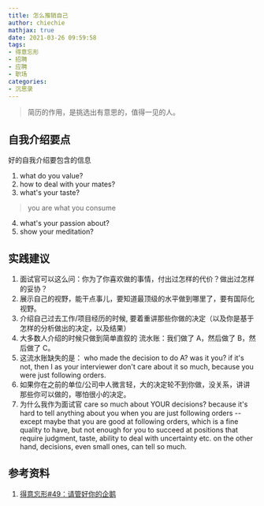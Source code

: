 ```yaml
---
title: 怎么推销自己
author: chiechie
mathjax: true
date: 2021-03-26 09:59:58
tags:
- 得意忘形
- 招聘
- 应聘
- 职场
categories:
- 沉思录
---
```


> 简历的作用，是挑选出有意思的，值得一见的人。


## 自我介绍要点

好的自我介绍要包含的信息

1. what do you value?
2. how to deal with your mates?
3. what's your taste?

>  you are what you consume
4. what's your passion about?
5. show your meditation?


## 实践建议

1. 面试官可以这么问：你为了你喜欢做的事情，付出过怎样的代价？做出过怎样的妥协？
2. 展示自己的视野，能干点事儿，要知道最顶级的水平做到哪里了，要有国际化视野。
3. 介绍自己过去工作/项目经历的时候, 要着重讲那些你做的决定（以及你是基于怎样的分析做出的决定，以及结果）
4. 大多数人介绍的时候只做到简单直叙的 流水账：我们做了 A，然后做了 B，然后做了 C。
5. 这流水账缺失的是： who made the decision to do A? was it you? if it's not, then I as your interviewer don't care about it so much, because you were just following orders. 
6. 如果你在之前的单位/公司中人微言轻，大的决定轮不到你做，没关系，讲讲那些你可以做的，哪怕很小的决定。
7. 为什么我作为面试官 care so much about YOUR decisions? because it's hard to tell anything about you when you are just following orders -- except maybe that you are good at following orders, which is a fine quality to have, but not enough for you to succeed at positions that require judgment, taste, ability to deal with uncertainty etc. on the other hand, decisions, even small ones, can tell so much.


## 参考资料

1. [得意忘形#49：请管好你的企鹅](https://podcasts.apple.com/cn/podcast/%E5%BE%97%E6%84%8F%E5%BF%98%E5%BD%A2%E6%92%AD%E5%AE%A2/id1200767928?i=1000424079668)